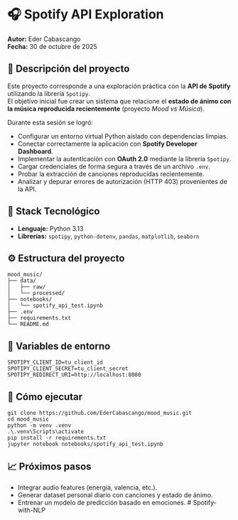 # 🎧 Spotify API Exploration  
**Autor:** Eder Cabascango  
**Fecha:** 30 de octubre de 2025  

## 🧩 Descripción del proyecto  
Este proyecto corresponde a una exploración práctica con la **API de Spotify** utilizando la librería `Spotipy`.  
El objetivo inicial fue crear un sistema que relacione el **estado de ánimo con la música reproducida recientemente** (proyecto *Mood vs Música*).  

Durante esta sesión se logró:  
- Configurar un entorno virtual Python aislado con dependencias limpias.  
- Conectar correctamente la aplicación con **Spotify Developer Dashboard**.  
- Implementar la autenticación con **OAuth 2.0** mediante la librería `Spotipy`.  
- Cargar credenciales de forma segura a través de un archivo `.env`.  
- Probar la extracción de canciones reproducidas recientemente.  
- Analizar y depurar errores de autorización (HTTP 403) provenientes de la API.  

## 🧠 Stack Tecnológico
- **Lenguaje:** Python 3.13  
- **Librerías:** `spotipy`, `python-dotenv`, `pandas`, `matplotlib`, `seaborn`  

## ⚙️ Estructura del proyecto
```
mood_music/
├── data/
│   ├── raw/
│   └── processed/
├── notebooks/
│   └── spotify_api_test.ipynb
├── .env
├── requirements.txt
└── README.md
```

## 🔐 Variables de entorno
```
SPOTIPY_CLIENT_ID=tu_client_id
SPOTIPY_CLIENT_SECRET=tu_client_secret
SPOTIPY_REDIRECT_URI=http://localhost:8080
```

## 🚀 Cómo ejecutar
```
git clone https://github.com/EderCabascango/mood_music.git
cd mood_music
python -m venv .venv
.\.venv\Scripts\activate
pip install -r requirements.txt
jupyter notebook notebooks/spotify_api_test.ipynb
```

## 📈 Próximos pasos
- Integrar audio features (energía, valencia, etc.).  
- Generar dataset personal diario con canciones y estado de ánimo.  
- Entrenar un modelo de predicción basado en emociones.
#   S p o t i f y - w i t h - N L P  
 